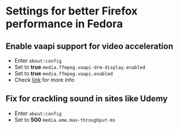 # Settings for better Firefox performance in Fedora

## Enable vaapi support for video acceleration
* Enter `about:config`
* Set to **true** `media.ffmpeg.vaapi-drm-display.enabled`
* Set to **true** `media.ffmpeg.vaapi.enabled`
* Check [link](https://wiki.archlinux.org/title/Firefox#Hardware_video_acceleration) for more info

## Fix for crackling sound in sites like Udemy
* Enter `about:config`
* Set to **500** `media.eme.max-throughput-ms`

